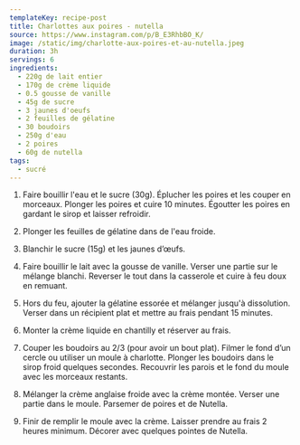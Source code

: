 ```yaml
---
templateKey: recipe-post
title: Charlottes aux poires - nutella
source: https://www.instagram.com/p/B_E3RhbBO_K/
image: /static/img/charlotte-aux-poires-et-au-nutella.jpeg
duration: 3h
servings: 6
ingredients:
  - 220g de lait entier
  - 170g de crème liquide
  - 0.5 gousse de vanille
  - 45g de sucre
  - 3 jaunes d'oeufs
  - 2 feuilles de gélatine
  - 30 boudoirs
  - 250g d'eau
  - 2 poires
  - 60g de nutella
tags:
  - sucré
---
```

1. Faire bouillir l'eau et le sucre (30g). Éplucher les poires et les couper en morceaux. Plonger les poires et cuire 10 minutes. Égoutter les poires en gardant le sirop et laisser refroidir.

2. Plonger les feuilles de gélatine dans de l'eau froide.

3. Blanchir le sucre (15g) et les jaunes d’œufs.

4. Faire bouillir le lait avec la gousse de vanille. Verser une partie sur le mélange blanchi. Reverser le tout dans la casserole et cuire à feu doux en remuant.

5. Hors du feu, ajouter la gélatine essorée et mélanger jusqu'à dissolution. Verser dans un récipient plat et mettre au frais pendant 15 minutes.

6. Monter la crème liquide en chantilly et réserver au frais.

7. Couper les boudoirs au 2/3 (pour avoir un bout plat). Filmer le fond d’un cercle ou utiliser un moule à charlotte. Plonger les boudoirs dans le sirop froid quelques secondes. Recouvrir les parois et le fond du moule avec les morceaux restants.

8. Mélanger la crème anglaise froide avec la crème montée. Verser une partie dans le moule. Parsemer de poires et de Nutella.

9. Finir de remplir le moule avec la crème. Laisser prendre au frais 2 heures minimum. Décorer avec quelques pointes de Nutella.